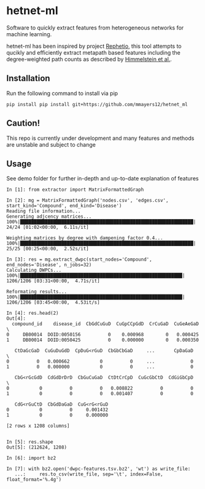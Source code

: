 # hetnet-ml

Software to quickly extract features from heterogeneous networks for machine learning.

hetnet-ml has been inspired by project [Rephetio](https://think-lab.github.io/p/rephetio/), 
this tool attempts to qucikly and efficiently extract metapath based features including
the degree-weighted path counts as described by 
[Himmelstein et al.](http://journals.plos.org/ploscompbiol/article?id=10.1371/journal.pcbi.1004259).

## Installation

Run the following command to install via pip

    pip install pip install git+https://github.com/mmayers12/hetnet_ml


## Caution!

This repo is currently under development and many features and methods are unstable and
subject to change

## Usage

See demo folder for further in-depth and up-to-date explanation of features

    In [1]: from extractor import MatrixFormattedGraph

    In [2]: mg = MatrixFormattedGraph('nodes.csv', 'edges.csv', start_kind='Compound', end_kind='Disease')
    Reading file information...
    Generating adjcency matrices...
    100%|███████████████████████████████████████████████████████████████| 24/24 [01:02<00:00,  6.11s/it]

    Weighting matrices by degree with dampening factor 0.4...
    100%|███████████████████████████████████████████████████████████████| 25/25 [00:25<00:00,  2.52s/it]

    In [3]: res = mg.extract_dwpc(start_nodes='Compound', end_nodes='Disease', n_jobs=32)
    Calculating DWPCs...
    100%|███████████████████████████████████████████████████████████| 1206/1206 [03:31<00:00,  4.71s/it]

    Reformating results...
    100%|███████████████████████████████████████████████████████████| 1206/1206 [03:45<00:00,  4.53it/s]

    In [4]: res.head(2)
    Out[4]:
      compound_id    disease_id  CbGdCuGuD  CuGpCCpGdD  CrCuGaD  CuGeAeGaD  \
    0     DB00014  DOID:0050156          0    0.000968        0   0.000425
    1     DB00014  DOID:0050425          0    0.000000        0   0.000350

       CtDaGcGaD  CuGuDuGdD  CpDuG<rGuD  CbGbCbGaD     ...       CpDaGaD  \
    0          0   0.000662           0          0     ...             0
    1          0   0.000000           0          0     ...             0

       CbG<rGcGdD  CdGdDrDrD  CbGuCuGaD  CtDtCrCpD  CuGcGbCtD  CdGiGbCpD  \
    0           0          0          0   0.008822          0          0
    1           0          0          0   0.001407          0          0

       CdG<rGuCtD  CbGdDaGaD  CuG<rG<rGuD
    0           0          0     0.001432
    1           0          0     0.000000

    [2 rows x 1208 columns]


    In [5]: res.shape
    Out[5]: (212624, 1208)

    In [6]: import bz2

    In [7]: with bz2.open('dwpc-features.tsv.bz2', 'wt') as write_file:
       ...:     res.to_csv(write_file, sep='\t', index=False, float_format='%.4g')


